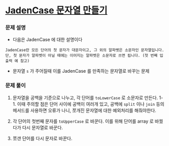 # [JadenCase 문자열 만들기](https://school.programmers.co.kr/learn/courses/30/lessons/12951)

### 문제 설명

- 다음은 JadenCase 에 대한 설명이다

```
JadenCase란 모든 단어의 첫 문자가 대문자이고, 그 외의 알파벳은 소문자인 문자열입니다. 단, 첫 문자가 알파벳이 아닐 때에는 이어지는 알파벳은 소문자로 쓰면 됩니다. (첫 번째 입출력 예 참고)
```

- 문자열 `s` 가 주어질때 이를 JadenCase 를 만족하는 문자열로 바꾸는 문제

### 문제 풀이

1. 문자열을 공백을 기준으로 나누고, 각 단어를 `toLowerCase` 로 소문자로 만든다.
   1-1. 이때 주의할 점은 단어 사이에 공백이 여러개 있고, 공백에 `split` 이나 `join` 등의 메서드를 사용하면 오류가 나니, 쪼개진 문자열에 대한 예외처리를 해줘야한다.

2. 각 단어의 첫번째 문자를 `toUpperCase` 로 바꾼다. 이를 위해 단어를 array 로 바꿨다가 다시 문자열로 바꾼다.

3. 쪼갠 단어를 다시 문자로 바꾼다.
